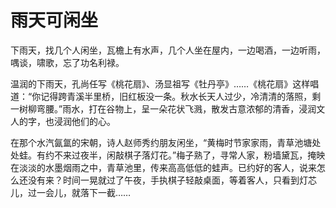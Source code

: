 # 雨天可闲坐

下雨天，找几个人闲坐，瓦檐上有水声，几个人坐在屋内，一边喝酒，一边听雨，喁谈，啸歌，忘了功名利禄。 

温润的下雨天，孔尚任写《桃花扇》、汤显祖写《牡丹亭》……《桃花扇》这样唱道：“你记得跨青溪半里桥，旧红板没一条。秋水长天人过少，冷清清的落照，剩一树柳弯腰。”雨水，打在谷物上，呈一朵花状飞溅，散发古意浓郁的清香，浸润文人的字，也浸润他们的心。 

在那个水汽氤氲的宋朝，诗人赵师秀约朋友闲坐，“黄梅时节家家雨，青草池塘处处蛙。有约不来过夜半，闲敲棋子落灯花。”梅子熟了，寻常人家，粉墙黛瓦，掩映在淡淡的水墨烟雨之中，青草池里，传来高高低低的蛙声。已约好的客人，说来怎么还没有来？时间一晃就过了午夜，手执棋子轻敲桌面，等着客人，只看到灯芯儿，过一会儿，就落下一截……